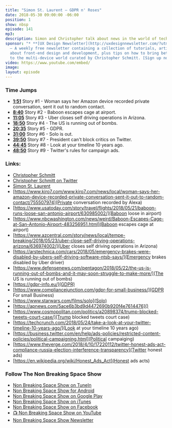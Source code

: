 ```yaml
---
title: "Simon St. Laurent — GDPR n' Roses"
date: 2018-05-30 09:00:00 -06:00
position: 1
show: nbsp
episode: 141
mp3:
description: Simon and Christopher talk about news in the world of tech like Amazon recording your conversations, Uber closing self driving operations, GDPR, the new Star Wars movie, and Twitter mixing it up with politics.
sponsor: "* **[UX Design Newsletter](http://uxdesignnewsletter.com/?utm_source=nbsptv141&utm_medium=podcast&utm_campaign=uxdesignnewsletter)**
  — A weekly free newsletter containing a collection of tutorials, articles, and videos
  about front-end design and development, plus tips on how to bring better engagement
  to the multi-device world curated by Christopher Schmitt. [Sign up now!](http://uxdesignnewsletter.com/?utm_source=nbsptv141&utm_medium=podcast&utm_campaign=uxdesignnewsletter)"
video: https://www.youtube.com/embed/
image:
layout: episode
---
```


### Time Jumps

* **[1:51](#t=1:51)** Story #1 - Woman says her Amazon device recorded private conversation, sent it out to random contact.
* **[8:40](#t=8:40)** Story #2 - Baboon escapes cage at airport.
* **[11:05](#t=11:05)** Story #3 - Uber closes self driving operations in Arizona.
* **[18:50](#t=18:50)** Story #4 - The US is running out of bombs.
* **[20:35](#t=20:35)** Story #5 - GDPR.
* **[31:00](#t=31:00)** Story #6 - Solo is out.
* **[39:50](#t=39:50)** Story #7 - President can't block critics on Twitter.
* **[44:45](#t=44:45)** Story #8 - Look at your timeline 10 years ago.
* **[48:50](#t=48:50)** Story #9 - Twitter's rules for campaign ads.

### Links:

* [Christopher Schmitt](http://Christopher.org)
* [Christopher Schmitt on Twitter](https://twitter.com/teleject)
* [Simon St. Laurent](http://simonstl.com)
* [https://www.kiro7.com/www.kiro7.com/news/local/woman-says-her-amazon-device-recorded-private-conversation-sent-it-out-to-random-contact/755507974](Private conversation recorded by Alexa)
* [https://www.usatoday.com/story/travel/flights/2018/05/21/baboon-runs-loose-san-antonio-airport/630985002/](Baboon loose in airport)
* [https://www.nbcwashington.com/news/weird/Baboon-Escapes-Cage-at-San-Antonio-Airport-483256951.html](Baboon escapes cage at airport)
* [https://www.azcentral.com/story/news/local/tempe-breaking/2018/05/23/uber-close-self-driving-operations-arizona/636974002/](Uber closes self driving operations in Arizona)
* [https://arstechnica.com/cars/2018/05/emergency-brakes-were-disabled-by-ubers-self-driving-software-ntsb-says/](Emergency brakes disabled by Uber driver)
* [https://www.defensenews.com/pentagon/2018/05/22/the-us-is-running-out-of-bombs-and-it-may-soon-struggle-to-make-more/](The US is running out of bombs)
* [https://gdpr-info.eu/](GDPR)
* [https://www.compliancejunction.com/gdpr-for-small-business/](GDPR For small Business)
* [https://www.starwars.com/films/solo](Solo)
* [https://apnews.com/5ace6b3bd9d4472690b920f4e7614476]()
* [https://www.cosmopolitan.com/politics/a20898374/trump-blocked-tweets-court-case/](Trump blocked tweets court case)
* [https://techcrunch.com/2018/05/24/take-a-look-at-your-twitter-timeline-10-years-ago/](Look at your timeline 10 years ago)
* [https://business.twitter.com/en/help/ads-policies/restricted-content-policies/political-campaigning.html](Political campaiging)
* [https://www.theverge.com/2018/4/10/17220112/twitter-honest-ads-act-compliance-russia-election-interference-transparency](Twitter honest ads)
* [https://en.wikipedia.org/wiki/Honest_Ads_Act](Honest ads acts)


### Follow The Non Breaking Space Show

* [Non Breaking Space Show on TuneIn](http://tunein.com/radio/Non-Breaking-Space-Show-p885155/)
* [Non Breaking Space Show for Android](http://subscribeonandroid.com/feeds.goodstuff.fm/nbsp)
* [Non Breaking Space Show on Google Play](https://playmusic.app.goo.gl/?ibi=com.google.PlayMusic&isi=691797987&ius=googleplaymusic&link=https://play.google.com/music/m/Iw5ik6iwalo5vmda5rqyrotdney?t%3DNon_Breaking_Space_Show%26pcampaignid%3DMKT-na-all-co-pr-mu-pod-16)
* [Non Breaking Space Show on iTunes](https://itunes.apple.com/ca/podcast/non-breaking-space-show/id507162981?mt=2&ign-mpt=uo%3D4)
* [Non Breaking Space Show on Facebook](https://www.facebook.com/nbsptv)
* [📺 Non Breaking Space Show on YouTube](https://www.youtube.com/channel/UC--mqA75V3CM8hxId0l7e_g?sub_confirmation=1)
* [Non Breaking Space Show Newsletter](http://newsletter.nonbreakingspace.tv/)
